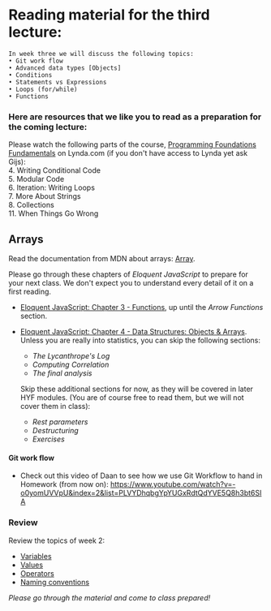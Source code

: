 # Reading material for the third lecture:

```
In week three we will discuss the following topics:
• Git work flow
• Advanced data types [Objects]
• Conditions
• Statements vs Expressions
• Loops (for/while)
• Functions
```

### Here are resources that we like you to read as a preparation for the coming lecture:

Please watch the following parts of the course, [Programming Foundations Fundamentals](https://www.lynda.com/Programming-Foundations-tutorials/Welcome/83603/90426-4.html) on Lynda.com (if you don't have access to Lynda yet ask Gijs):
    <br>4. Writing Conditional Code
    <br>5. Modular Code
    <br>6. Iteration: Writing Loops
    <br>7. More About Strings
    <br>8. Collections
    <br>11. When Things Go Wrong 

## Arrays

Read the documentation from MDN about arrays: [Array](https://developer.mozilla.org/en-US/docs/Web/JavaScript/Reference/Global_Objects/Array/prototype).

Please go through these chapters of _Eloquent JavaScript_ to prepare for your next class. We don't expect you to understand every detail of it on a first reading.

- [Eloquent JavaScript: Chapter 3 - Functions](http://eloquentjavascript.net/03_functions.html), up until the _Arrow Functions_ section.

- [Eloquent JavaScript: Chapter 4 - Data Structures: Objects & Arrays](http://eloquentjavascript.net/04_data.html). Unless you are really into statistics, you can skip the following sections:

    * _The Lycanthrope's Log_
    * _Computing Correlation_
    * _The final analysis_

    Skip these additional sections for now, as they will be covered in later HYF modules. (You are of course free to read them, but we will not cover them in class):

    * _Rest parameters_
    * _Destructuring_
    * _Exercises_

#### Git work flow

- Check out this video of Daan to see how we use Git Workflow to hand in Homework (from now on): https://www.youtube.com/watch?v=-o0yomUVVpU&index=2&list=PLVYDhqbgYpYUGxRdtQdYVE5Q8h3bt6SIA

### Review

Review the topics of week 2:

- [Variables](../../../../fundamentals/blob/master/fundamentals/variables.md)
- [Values](../../../../fundamentals/blob/master/fundamentals/values.md)
- [Operators](../../../../fundamentals/blob/master/fundamentals/operators.md)
- [Naming conventions](../../../../fundamentals/naming_conventions.md)

_Please go through the material and come to class prepared!_

